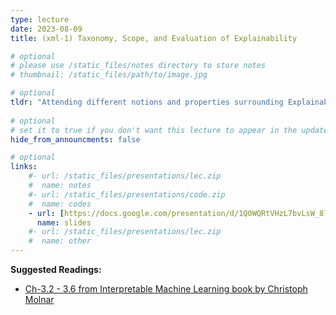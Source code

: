 ```yaml
---
type: lecture
date: 2023-08-09
title: (xml-1) Taxonomy, Scope, and Evaluation of Explainability

# optional
# please use /static_files/notes directory to store notes
# thumbnail: /static_files/path/to/image.jpg

# optional
tldr: "Attending different notions and properties surrounding Explainability."
  
# optional
# set it to true if you don't want this lecture to appear in the updates section
hide_from_announcments: false

# optional
links: 
    #- url: /static_files/presentations/lec.zip
    #  name: notes
    #- url: /static_files/presentations/code.zip
    #  name: codes
    - url: [https://docs.google.com/presentation/d/1Q0WQRtVHzL7bvLsW_8l8uIs4gxCGQS2YGVj-6ksbyE0/edit?usp=sharing](https://docs.google.com/presentation/d/1l8TxEmpk2IzA9AiJfgX0ilEIhcmEaT3nJ8x3xjS--N8/edit?usp=sharing)]
      name: slides
    #- url: /static_files/presentations/lec.zip
    #  name: other
---
```


**Suggested Readings:**
- [Ch-3.2 - 3.6 from Interpretable Machine Learning book by Christoph Molnar](https://christophm.github.io/interpretable-ml-book/interpretability-importance.html)
